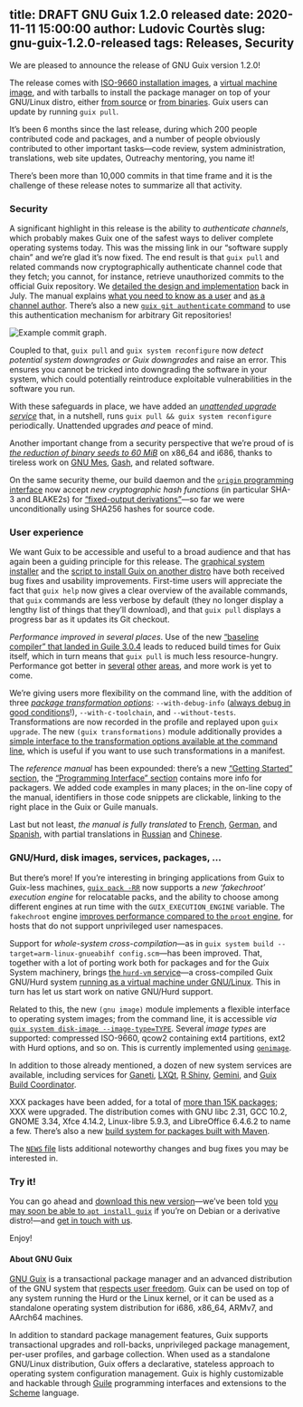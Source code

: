 title: DRAFT GNU Guix 1.2.0 released
date: 2020-11-11 15:00:00
author: Ludovic Courtès
slug: gnu-guix-1.2.0-released
tags: Releases, Security
---
We are pleased to announce the release of GNU Guix version 1.2.0!

The release comes with [ISO-9660 installation
images](https://guix.gnu.org/manual/en/html_node/System-Installation.html),
a [virtual machine
image](https://guix.gnu.org/manual/en/html_node/Running-Guix-in-a-VM.html),
and with tarballs to install the package manager on top of your
GNU/Linux distro, either [from
source](https://guix.gnu.org/manual/en/html_node/Requirements.html) or
[from
binaries](https://guix.gnu.org/manual/en/html_node/Binary-Installation.html).
Guix users can update by running `guix pull`.

It’s been 6 months since the last release, during which 200 people
contributed code and packages, and a number of people obviously
contributed to other important tasks—code review, system administration,
translations, web site updates, Outreachy mentoring, you name it!

There’s been more than 10,000 commits in that time frame and it is the
challenge of these release notes to summarize all that activity.

### Security

A significant highlight in this release is the ability to *authenticate
channels*, which probably makes Guix one of the safest ways to deliver
complete operating systems today.  This was the missing link in our
“software supply chain” and we’re glad it’s now fixed.  The end result
is that `guix pull` and related commands now cryptographically
authenticate channel code that they fetch; you cannot, for instance,
retrieve unauthorized commits to the official Guix repository.  We
[detailed the design and
implementation](https://guix.gnu.org/en/blog/2020/securing-updates/)
back in July.  The manual explains [what you need to know as a
user](https://guix.gnu.org/manual/devel/en/html_node/Channel-Authentication.html)
and [as a channel
author](https://guix.gnu.org/manual/devel/en/html_node/Specifying-Channel-Authorizations.html).
There’s also a new [`guix git authenticate`
command](https://guix.gnu.org/manual/devel/en/html_node/Invoking-guix-git-authenticate.html)
to use this authentication mechanism for arbitrary Git repositories!

![Example commit graph.](https://guix.gnu.org/static/blog/img/commit-graph.svg)

Coupled to that, `guix pull` and `guix system reconfigure` now *detect
potential system downgrades or Guix downgrades* and raise an error.
This ensures you cannot be tricked into downgrading the software in your
system, which could potentially reintroduce exploitable vulnerabilities
in the software you run.

With these safeguards in place, we have added an [*unattended upgrade
service*](https://guix.gnu.org/manual/devel/en/html_node/Unattended-Upgrades.html)
that, in a nutshell, runs `guix pull && guix system reconfigure`
periodically.  Unattended upgrades _and_ peace of mind.

Another important change from a security perspective that we’re proud of
is [*the reduction of binary seeds to
60 MiB*](https://guix.gnu.org/en/blog/2020/guix-further-reduces-bootstrap-seed-to-25/)
on x86_64 and i686, thanks to tireless work on
[GNU Mes](https://www.gnu.org/software/mes),
[Gash](https://savannah.nongnu.org/projects/gash), and related software.

On the same security theme, our build daemon and the [`origin`
programming
interface](https://guix.gnu.org/manual/devel/en/html_node/origin-Reference.html)
now accept *new cryptographic hash functions* (in particular SHA-3 and
BLAKE2s) for [“fixed-output
derivations”](https://guix.gnu.org/manual/en/html_node/Derivations.html)—so
far we were unconditionally using SHA256 hashes for source code.

### User experience

We want Guix to be accessible and useful to a broad audience and that
has again been a guiding principle for this release.  The [graphical
system
installer](https://guix.gnu.org/en/videos/system-graphical-installer/)
and the [script to install Guix on another
distro](https://guix.gnu.org/manual/en/html_node/Binary-Installation.html)
have both received bug fixes and usability improvements.  First-time
users will appreciate the fact that `guix help` now gives a clear
overview of the available commands, that `guix` commands are less
verbose by default (they no longer display a lengthy list of things that
they’ll download), and that `guix pull` displays a progress bar as it
updates its Git checkout.

*Performance improved in several places*.  Use of the new [“baseline
compiler” that landed in
Guile 3.0.4](https://wingolog.org/archives/2020/06/03/a-baseline-compiler-for-guile)
leads to reduced build times for Guix itself, which in turn means that
`guix pull` is much less resource-hungry.  Performance got better in
[several](https://issues.guix.gnu.org/44053#9)
[other](https://issues.guix.gnu.org/41702#2)
[areas](https://issues.guix.gnu.org/43340), and more work is yet to
come.

We’re giving users more flexibility on the command line, with the
addition of three [*package transformation
options*](https://guix.gnu.org/manual/en/html_node/Package-Transformation-Options.html):
`--with-debug-info` ([always debug in good
conditions](https://guix.gnu.org/manual/devel/en/html_node/Rebuilding-Debug-Info.html)!),
`--with-c-toolchain`, and `--without-tests`.  Transformations are now
recorded in the profile and replayed upon `guix upgrade`.  The new
`(guix transformations)` module additionally provides a [simple
interface to the transformation options available at the command
line](https://guix.gnu.org/manual/devel/en/html_node/Defining-Package-Variants.html),
which is useful if you want to use such transformations in a manifest.

The *reference manual* has been expounded: there’s a new [“Getting
Started”
section](https://guix.gnu.org/manual/devel/en/html_node/Getting-Started.html),
the [“Programming Interface”
section](https://guix.gnu.org/manual/devel/en/html_node/Programming-Interface.html)
contains more info for packagers.  We added code examples in many
places; in the on-line copy of the manual, identifiers in those code
snippets are clickable, linking to the right place in the Guix or Guile
manuals.

Last but not least, *the manual is fully translated* to
[French](https://guix.gnu.org/manual/fr/html_node/),
[German](https://guix.gnu.org/manual/de/html_node/), and
[Spanish](https://guix.gnu.org/manual/es/html_node/), with partial
translations in [Russian](https://guix.gnu.org/manual/ru/html_node/) and
[Chinese](https://guix.gnu.org/manual/zh-cn/html_node/).

### GNU/Hurd, disk images, services, packages, …

But there’s more!  If you’re interesting in bringing applications from
Guix to Guix-less machines, [`guix pack
-RR`](https://guix.gnu.org/manual/en/html_node/Invoking-guix-pack.html#Invoking-guix-pack)
now supports a *new ‘fakechroot’ execution engine* for relocatable
packs, and the ability to choose among different engines at run time
with the `GUIX_EXECUTION_ENGINE` variable.  The `fakechroot` engine
[improves performance compared to the `proot`
engine](https://hpc.guix.info/blog/2020/05/faster-relocatable-packs-with-fakechroot/),
for hosts that do not support unprivileged user namespaces.

Support for *whole-system cross-compilation*—as in
`guix system build --target=arm-linux-gnueabihf config.scm`—has been
improved.  That, together with a lot of porting work both for packages
and for the Guix System machinery, brings [the `hurd-vm`
service](https://guix.gnu.org/manual/devel/en/html_node/Virtualization-Services.html#index-hurd_002dvm_002dservice_002dtype)—a
cross-compiled Guix GNU/Hurd system [running as a virtual machine under
GNU/Linux](https://guix.gnu.org/en/blog/2020/childhurds-and-substitutes/).
This in turn has let us start work on native GNU/Hurd support.

Related to this, the new `(gnu image)` module implements a flexible
interface to operating system images; from the command line, it is
accessible _via_ [`guix system disk-image
--image-type=TYPE`](https://guix.gnu.org/manual/devel/en/html_node/Invoking-guix-system.html).
Several _image types_ are supported: compressed ISO-9660, qcow2
containing ext4 partitions, ext2 with Hurd options, and so on.  This is
currently implemented using
[`genimage`](https://github.com/pengutronix/genimage).

In addition to those already mentioned, a dozen of new system services
are available, including services for
[Ganeti](https://guix.gnu.org/blog/2020/running-a-ganeti-cluster-on-guix/),
[LXQt](https://guix.gnu.org/manual/devel/en/html_node/Desktop-Services.html#index-lxqt_002ddesktop_002dservice_002dtype),
[R Shiny](https://guix.gnu.org/manual/devel/en/html_node/Miscellaneous-Services.html#index-rshiny_002dservice_002dtype),
[Gemini](https://guix.gnu.org/manual/devel/en/html_node/Web-Services.html#index-gmnisrv),
and [Guix Build
Coordinator](https://guix.gnu.org/manual/devel/en/html_node/Guix-Services.html).

XXX packages have been added, for a total of [more than 15K
packages](https://guix.gnu.org/en/packages); XXX were upgraded.  The
distribution comes with GNU libc 2.31, GCC 10.2, GNOME 3.34,
Xfce 4.14.2, Linux-libre 5.9.3, and LibreOffice 6.4.6.2 to name a few.
There’s also a new [build system for packages built with
Maven](https://guix.gnu.org/manual/devel/en/html_node/Build-Systems.html#index-maven_002dbuild_002dsystem).

The [`NEWS` file](XXX) lists additional noteworthy changes and bug fixes
you may be interested in.

### Try it!

You can go ahead and [download this new
version](https://guix.gnu.org/en/download/)—we’ve been told [you may
soon be able to `apt install guix`](https://packages.debian.org/guix) if
you’re on Debian or a derivative distro!—and [get in touch with
us](https://guix.gnu.org/en/contact/).

Enjoy!

#### About GNU Guix

[GNU Guix](https://guix.gnu.org) is a transactional package manager and
an advanced distribution of the GNU system that [respects user
freedom](https://www.gnu.org/distros/free-system-distribution-guidelines.html).
Guix can be used on top of any system running the Hurd or the Linux
kernel, or it can be used as a standalone operating system distribution
for i686, x86_64, ARMv7, and AArch64 machines.

In addition to standard package management features, Guix supports
transactional upgrades and roll-backs, unprivileged package management,
per-user profiles, and garbage collection.  When used as a standalone
GNU/Linux distribution, Guix offers a declarative, stateless approach to
operating system configuration management.  Guix is highly customizable
and hackable through [Guile](https://www.gnu.org/software/guile)
programming interfaces and extensions to the
[Scheme](http://schemers.org) language.
